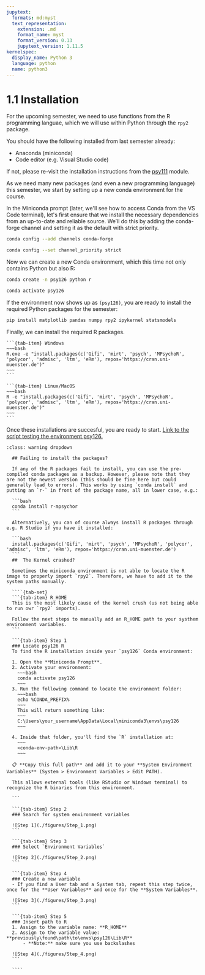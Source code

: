 ```yaml
---
jupytext:
  formats: md:myst
  text_representation:
    extension: .md
    format_name: myst
    format_version: 0.13
    jupytext_version: 1.11.5
kernelspec:
  display_name: Python 3
  language: python
  name: python3
---
```


# 1.1 Installation

For the upcoming semester, we need to use functions from the R programming languae, which we will use within Python through the `rpy2` package.

You should have the following installed from last semester already:

- Anaconda (miniconda)
- Code editor (e.g. Visual Studio code)

If not, please re-visit the installation instructions from the [psy111](https://mibur1.github.io/psy111/book/introduction/1_Setup/0_Introduction.html) module.

As we need many new packages (and even a new programming language) this semester, we start by setting up a new conda environment for the course. 

In the Miniconda prompt (later, we'll see how to access Conda from the VS Code terminal), let's first ensure that we install the necessary dependencies from an up-to-date and reliable source. We’ll do this by adding the conda-forge channel and setting it as the default with strict priority.

```bash
conda config --add channels conda-forge
```
```bash
conda config --set channel_priority strict
```

Now we can create a new Conda environment, which this time not only contains Python but also R:


```bash
conda create -n psy126 python r
```
```bash
conda activate psy126
```

If the environment now shows up as `(psy126)`, you are ready to install the required Python packages for the semester:

```bash
pip install matplotlib pandas numpy rpy2 ipykernel statsmodels
```

Finally, we can install the required R packages.


````{tab-set}
```{tab-item} Windows
~~~bash
R.exe -e "install.packages(c('Gifi', 'mirt', 'psych', 'MPsychoR', 'polycor', 'admisc', 'ltm', 'eRm'), repos='https://cran.uni-muenster.de')"
~~~
```

```{tab-item} Linux/MacOS
~~~bash
R -e "install.packages(c('Gifi', 'mirt', 'psych', 'MPsychoR', 'polycor', 'admisc', 'ltm', 'eRm'), repos='https://cran.uni-muenster.de')"
~~~
```
````

Once these installations are succesful, you are ready to start.
[Link to the script testing the environment psy126.](https://elearning.uni-oldenburg.de/dispatch.php/course/files/index/fb7cffb2862814204658237b158e2baf?cid=8d69f333772c13bb395a1419339af627)


`````{admonition} 🔧 Potential Issues
:class: warning dropdown

  ## Failing to install the packages?

  If any of the R packages fail to install, you can use the pre-compiled conda packages as a backup. However, please note that they are not the newest version (this should be fine here but could generally lead to errors). This works by using `conda install` and putting an `r-` in front of the package name, all in lower case, e.g.:

  ```bash
  conda install r-mpsychor
  ```

  Alternatively, you can of course always install R packages through e.g. R Studio if you have it installed:

  ```bash
  install.packages(c('Gifi', 'mirt', 'psych', 'MPsychoR', 'polycor', 'admisc', 'ltm', 'eRm'), repos='https://cran.uni-muenster.de')
  ```
  ##  The Kernel crashed?

  Sometimes the miniconda environment is not able to locate the R image to properly import `rpy2`. Therefore, we have to add it to the system paths manually.

  ````{tab-set}
  ```{tab-item} R_HOME
  This is the most likely cause of the kernel crush (us not being able to run owr `rpy2` imports).
  
  Follow the next steps to manually add an R_HOME path to your systhem environment variables.
  ```

  ```{tab-item} Step 1
  ### Locate psy126 R
  To find the R installation inside your `psy126` Conda environment:

  1. Open the **Miniconda Prompt**.
  2. Activate your environment:
    ~~~bash
    conda activate psy126
    ~~~
  3. Run the following command to locate the environment folder:
    ~~~bash
    echo %CONDA_PREFIX%
    ~~~
    This will return something like:
    ~~~
    C:\Users\your_username\AppData\Local\miniconda3\envs\psy126
    ~~~

  4. Inside that folder, you'll find the `R` installation at:
    ~~~
    <conda-env-path>\Lib\R
    ~~~

  📋 **Copy this full path** and add it to your **System Environment Variables** (System > Environment Variables > Edit PATH).

  This allows external tools (like RStudio or Windows terminal) to recognize the R binaries from this environment.

  ```

  ```{tab-item} Step 2
  ### Search for system environment variables 

  ![Step 1](./figures/Step_1.png)
  ```

  ```{tab-item} Step 3
  ### Select `Environment Variables` 

  ![Step 2](./figures/Step_2.png)
  ```

  ```{tab-item} Step 4
  ### Create a new variable
  - If you find a User tab and a System tab, repeat this step twice, once for the **User Variables** and once for the **System Variables**.

  ![Step 3](./figures/Step_3.png)
  ```

  ```{tab-item} Step 5
  ### Insert path to R
  1. Assign to the variable name: **R_HOME**
  2. Assign to the variable value: **previously\found\path\to\envs\psy126\Lib\R**
      - **Note:** make sure you use backslashes

  ![Step 4](./figures/Step_4.png)
  ```

  ````

`````
